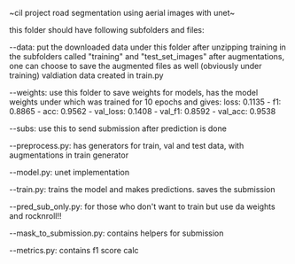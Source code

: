 ~cil project road segmentation using aerial images with unet~

this folder should have following subfolders and files:

--data: put the downloaded data under this folder after unzipping training
in the subfolders called "training" and "test_set_images"
after augmentations, one can choose to save the augmented files as well (obviously under training)
valdiation data created in train.py

--weights: use this folder to save weights for models, has the model weights under which was 
trained for 10 epochs and gives:
loss: 0.1135 - f1: 0.8865 - acc: 0.9562 - val_loss: 0.1408 - val_f1: 0.8592 - val_acc: 0.9538

--subs: use this to send submission after prediction is done

--preprocess.py: has generators for train, val and test data, with augmentations in train generator

--model.py: unet implementation

--train.py: trains the model and makes predictions. saves the submission

--pred_sub_only.py: for those who don't want to train but use da weights and rocknroll!!

--mask_to_submission.py: contains helpers for submission

--metrics.py: contains f1 score calc

